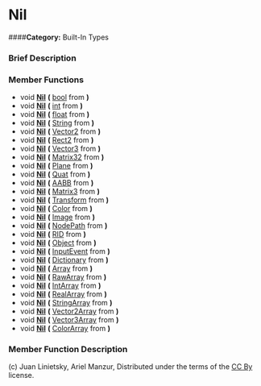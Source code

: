 #  Nil  
####**Category:** Built-In Types

###  Brief Description  


###  Member Functions 
  * void  **[Nil](#Nil)**  **(** [bool](class_bool) from  **)**
  * void  **[Nil](#Nil)**  **(** [int](class_int) from  **)**
  * void  **[Nil](#Nil)**  **(** [float](class_float) from  **)**
  * void  **[Nil](#Nil)**  **(** [String](class_string) from  **)**
  * void  **[Nil](#Nil)**  **(** [Vector2](class_vector2) from  **)**
  * void  **[Nil](#Nil)**  **(** [Rect2](class_rect2) from  **)**
  * void  **[Nil](#Nil)**  **(** [Vector3](class_vector3) from  **)**
  * void  **[Nil](#Nil)**  **(** [Matrix32](class_matrix32) from  **)**
  * void  **[Nil](#Nil)**  **(** [Plane](class_plane) from  **)**
  * void  **[Nil](#Nil)**  **(** [Quat](class_quat) from  **)**
  * void  **[Nil](#Nil)**  **(** [AABB](class_aabb) from  **)**
  * void  **[Nil](#Nil)**  **(** [Matrix3](class_matrix3) from  **)**
  * void  **[Nil](#Nil)**  **(** [Transform](class_transform) from  **)**
  * void  **[Nil](#Nil)**  **(** [Color](class_color) from  **)**
  * void  **[Nil](#Nil)**  **(** [Image](class_image) from  **)**
  * void  **[Nil](#Nil)**  **(** [NodePath](class_nodepath) from  **)**
  * void  **[Nil](#Nil)**  **(** [RID](class_rid) from  **)**
  * void  **[Nil](#Nil)**  **(** [Object](class_object) from  **)**
  * void  **[Nil](#Nil)**  **(** [InputEvent](class_inputevent) from  **)**
  * void  **[Nil](#Nil)**  **(** [Dictionary](class_dictionary) from  **)**
  * void  **[Nil](#Nil)**  **(** [Array](class_array) from  **)**
  * void  **[Nil](#Nil)**  **(** [RawArray](class_rawarray) from  **)**
  * void  **[Nil](#Nil)**  **(** [IntArray](class_intarray) from  **)**
  * void  **[Nil](#Nil)**  **(** [RealArray](class_realarray) from  **)**
  * void  **[Nil](#Nil)**  **(** [StringArray](class_stringarray) from  **)**
  * void  **[Nil](#Nil)**  **(** [Vector2Array](class_vector2array) from  **)**
  * void  **[Nil](#Nil)**  **(** [Vector3Array](class_vector3array) from  **)**
  * void  **[Nil](#Nil)**  **(** [ColorArray](class_colorarray) from  **)**

###  Member Function Description  


(c) Juan Linietsky, Ariel Manzur, Distributed under the terms of the [CC By](https://creativecommons.org/licenses/by/3.0/legalcode) license.
